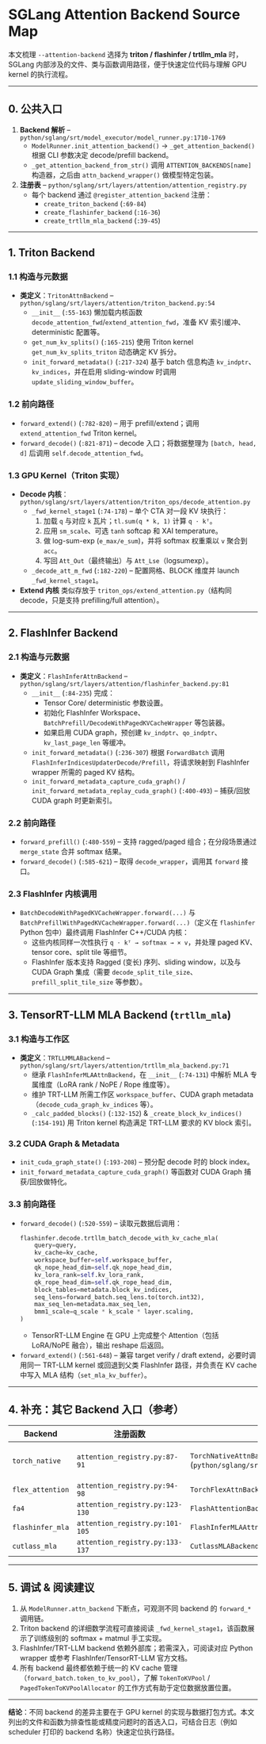 # SGLang Attention Backend Source Map

本文梳理 `--attention-backend` 选择为 **triton / flashinfer / trtllm_mla** 时，SGLang 内部涉及的文件、类与函数调用路径，便于快速定位代码与理解 GPU kernel 的执行流程。

---

## 0. 公共入口

1. **Backend 解析** – `python/sglang/srt/model_executor/model_runner.py:1710-1769`
   - `ModelRunner.init_attention_backend()` → `_get_attention_backend()` 根据 CLI 参数决定 decode/prefill backend。
   - `_get_attention_backend_from_str()` 调用 `ATTENTION_BACKENDS[name]` 构造器，之后由 `attn_backend_wrapper()` 做模型特定包装。
2. **注册表** – `python/sglang/srt/layers/attention/attention_registry.py`
   - 每个 backend 通过 `@register_attention_backend` 注册：
     - `create_triton_backend` (`:69-84`)
     - `create_flashinfer_backend` (`:16-36`)
     - `create_trtllm_mla_backend` (`:39-45`)

---

## 1. Triton Backend

### 1.1 构造与元数据
- **类定义**：`TritonAttnBackend` – `python/sglang/srt/layers/attention/triton_backend.py:54`
  - `__init__` (`:55-163`) 懒加载内核函数 `decode_attention_fwd`/`extend_attention_fwd`，准备 KV 索引缓冲、 deterministic 配置等。
  - `get_num_kv_splits()` (`:165-215`) 使用 Triton kernel `get_num_kv_splits_triton` 动态确定 KV 拆分。
  - `init_forward_metadata()` (`:217-324`) 基于 batch 信息构造 `kv_indptr`、`kv_indices`，并在启用 sliding-window 时调用 `update_sliding_window_buffer`。

### 1.2 前向路径
- `forward_extend()` (`:782-820`) – 用于 prefill/extend；调用 `extend_attention_fwd` Triton kernel。
- `forward_decode()` (`:821-871`) – decode 入口；将数据整理为 `[batch, head, d]` 后调用 `self.decode_attention_fwd`。

### 1.3 GPU Kernel（Triton 实现）
- **Decode 内核**：`python/sglang/srt/layers/attention/triton_ops/decode_attention.py`
  - `_fwd_kernel_stage1` (`:74-178`) – 单个 CTA 对一段 KV 块执行：
    1. 加载 `q` 与对应 `k` 瓦片；`tl.sum(q * k, 1)` 计算 `q ⋅ kᵀ`。
    2. 应用 `sm_scale`、可选 `tanh` softcap 和 XAI temperature。
    3. 做 log-sum-exp (`e_max/e_sum`)，并将 softmax 权重乘以 `v` 聚合到 `acc`。
    4. 写回 `Att_Out`（最终输出）与 `Att_Lse`（logsumexp）。
  - `_decode_att_m_fwd` (`:182-220`) – 配置网格、BLOCK 维度并 launch `_fwd_kernel_stage1`。
- **Extend 内核** 类似存放于 `triton_ops/extend_attention.py`（结构同 decode，只是支持 prefilling/full attention）。

---

## 2. FlashInfer Backend

### 2.1 构造与元数据
- **类定义**：`FlashInferAttnBackend` – `python/sglang/srt/layers/attention/flashinfer_backend.py:81`
  - `__init__` (`:84-235`) 完成：
    - Tensor Core/ deterministic 参数设置。
    - 初始化 FlashInfer Workspace、`BatchPrefill/DecodeWithPagedKVCacheWrapper` 等包装器。
    - 如果启用 CUDA graph，预创建 `kv_indptr`、`qo_indptr`、`kv_last_page_len` 等缓冲。
  - `init_forward_metadata()` (`:236-307`) 根据 `ForwardBatch` 调用 `FlashInferIndicesUpdaterDecode/Prefill`，将请求映射到 FlashInfer wrapper 所需的 paged KV 结构。
  - `init_forward_metadata_capture_cuda_graph()` / `init_forward_metadata_replay_cuda_graph()` (`:400-493`) – 捕获/回放 CUDA graph 时更新索引。

### 2.2 前向路径
- `forward_prefill()` (`:480-559`) – 支持 ragged/paged 组合；在分段场景通过 `merge_state` 合并 softmax 结果。
- `forward_decode()` (`:585-621`) – 取得 `decode_wrapper`，调用其 `forward` 接口。

### 2.3 FlashInfer 内核调用
- `BatchDecodeWithPagedKVCacheWrapper.forward(...)` 与 `BatchPrefillWithPagedKVCacheWrapper.forward(...)`（定义在 `flashinfer` Python 包中）最终调用 FlashInfer C++/CUDA 内核：
  - 这些内核同样一次性执行 `q ⋅ kᵀ → softmax → × v`，并处理 paged KV、tensor core、split tile 等细节。
  - FlashInfer 版本支持 Ragged (变长) 序列、sliding window，以及与 CUDA Graph 集成（需要 `decode_split_tile_size`、`prefill_split_tile_size` 等参数）。

---

## 3. TensorRT-LLM MLA Backend (`trtllm_mla`)

### 3.1 构造与工作区
- **类定义**：`TRTLLMMLABackend` – `python/sglang/srt/layers/attention/trtllm_mla_backend.py:71`
  - 继承 `FlashInferMLAAttnBackend`，在 `__init__` (`:74-131`) 中解析 MLA 专属维度（LoRA rank / NoPE / Rope 维度等）。
  - 维护 TRT-LLM 所需工作区 `workspace_buffer`、CUDA graph metadata（`decode_cuda_graph_kv_indices` 等）。
  - `_calc_padded_blocks()` (`:132-152`) & `_create_block_kv_indices()` (`:154-191`) 用 Triton kernel 构造满足 TRT-LLM 要求的 KV block 索引。

### 3.2 CUDA Graph & Metadata
- `init_cuda_graph_state()` (`:193-208`) – 预分配 decode 时的 block index。
- `init_forward_metadata_capture_cuda_graph()` 等函数对 CUDA Graph 捕获/回放做特化。

### 3.3 前向路径
- `forward_decode()` (`:520-559`) – 读取元数据后调用：
  ```python
  flashinfer.decode.trtllm_batch_decode_with_kv_cache_mla(
      query=query,
      kv_cache=kv_cache,
      workspace_buffer=self.workspace_buffer,
      qk_nope_head_dim=self.qk_nope_head_dim,
      kv_lora_rank=self.kv_lora_rank,
      qk_rope_head_dim=self.qk_rope_head_dim,
      block_tables=metadata.block_kv_indices,
      seq_lens=forward_batch.seq_lens.to(torch.int32),
      max_seq_len=metadata.max_seq_len,
      bmm1_scale=q_scale * k_scale * layer.scaling,
  )
  ```
  - TensorRT-LLM Engine 在 GPU 上完成整个 Attention（包括 LoRA/NoPE 融合），输出 reshape 后返回。
- `forward_extend()` (`:561-648`) – 兼容 target verify / draft extend，必要时调用同一 TRT-LLM kernel 或回退到父类 FlashInfer 路径，并负责在 KV cache 中写入 MLA 结构（`set_mla_kv_buffer`）。

---

## 4. 补充：其它 Backend 入口（参考）

| Backend | 注册函数 | 实现类/函数 | 特性 |
| --- | --- | --- | --- |
| `torch_native` | `attention_registry.py:87-91` | `TorchNativeAttnBackend` (`python/sglang/srt/layers/attention/torch_native_backend.py`) | 直接调用 `torch.nn.functional.scaled_dot_product_attention`，依赖 cuBLAS。 |
| `flex_attention` | `attention_registry.py:94-98` | `TorchFlexAttnBackend` | 使用 PyTorch FlexAttention。 |
| `fa4` | `attention_registry.py:123-130` | `FlashAttentionBackend(..., fa_impl_ver=4)` | FlashAttention v4 API。 |
| `flashinfer_mla` | `attention_registry.py:101-105` | `FlashInferMLAAttnBackend` | MLA 版本的 FlashInfer 内核。 |
| `cutlass_mla` | `attention_registry.py:133-137` | `CutlassMLABackend` | 基于 CUTLASS 的 MLA kernel。 |

---

## 5. 调试 & 阅读建议

1. 从 `ModelRunner.attn_backend` 下断点，可观测不同 backend 的 `forward_*` 调用链。
2. Triton backend 的详细数学流程可直接阅读 `_fwd_kernel_stage1`，该函数展示了训练级别的 softmax + matmul 手工实现。
3. FlashInfer/TRT-LLM backend 依赖外部库；若需深入，可阅读对应 Python wrapper 或参考 FlashInfer/TensorRT-LLM 官方文档。
4. 所有 backend 最终都依赖于统一的 KV cache 管理（`forward_batch.token_to_kv_pool`），了解 `TokenToKVPool` / `PagedTokenToKVPoolAllocator` 的工作方式有助于定位数据放置位置。

---

**结论**：不同 backend 的差异主要在于 GPU kernel 的实现与数据打包方式。本文列出的文件和函数为排查性能或精度问题时的首选入口，可结合日志（例如 scheduler 打印的 backend 名称）快速定位执行路径。
